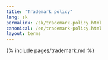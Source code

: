 ```yaml
---
title: "Trademark policy"
lang: sk
permalink: /sk/trademark-policy.html
canonical: /en/trademark-policy.html
layout: terms
---
```


{% include pages/trademark.md %}
